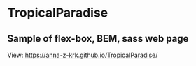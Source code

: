 # TropicalParadise
##  Sample of flex-box, BEM, sass web page
View: https://anna-z-krk.github.io/TropicalParadise/
